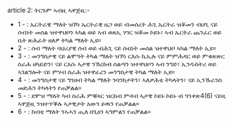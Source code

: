 article 2: ትርጉም
ኣብዚ ኣዋጅዚ:-
<ul>
			<li>1 - : ኤርትራዊ ማለት ዝኾነ ኤርትራዊ ዜጋ ወይ ብመሰረት ሕጊ ኤርትራ ዝቖመን ብህጊ ናይ ሰብነት መሰል ዝተዋህቦን ኣካል ወይ ኣብ ወጸኢ ሃገር ዝቖመ ኮይኑ፣ ኣብ ኤርትራ ጨንፈር ወይ ቤት ጽሕፈት ዘለዎ ትካል ማለት ኢዩ።<ul>
			</ul></li>			<li>2 - : ሰብ ማለት ባህሪያዊ ሰብ ወይ ብሕጊ ናይ ሰብነት መሰል ዝተዋህቦ ኣካል ማለት ኢዩ።<ul>
			</ul></li>			<li>3 - : መንግስታዊ ናይ ልሞዓት ትካል ማለት ዝኾነ ርእሱ ኪኢሉ ናይ ምምሕዳር ወይ ምቁጽጽር ስራሕ ዘካይድን፣ ናይ ርእሱ ኣታዊ ንኽረከብ ሰልጣን ዝተዋህቦን ኣብ ንግድ፣ ኢንዱስትሪ ወይ ኣገልግሎት ናይ ምሃብ ስራሕ ዝተዋፈረን መንግስታዊ ትካል ማለት ኢዩ።<ul>
			</ul></li>			<li>4 - : መንግስታዊ ናይ ግንዘብ ትካል ማለት ንባንክታትን፣ ኣለቃሕቲ ትካላትን፣ ናይ ኢንኹራንስ መድሕን ትካላትን የጠቓልል።<ul>
			</ul></li>			<li>5 - : ደሞዝ ማለት ካብ ስራሕ ምቑጻር ዝርከብ ምዳብ ኣታዊ ኮይኑ ኮይኑ ብ ዓንቀጽ4(6) ናይዚ ኣዋጅዚ ንዝተጥቕሉ ኣታዊታት አውን ይዉን የጠቓልል።<ul>
			</ul></li>			<li>6 - : ከብቲ ማለት ንኣሓን ጢለ በጊዕን ኣግምልን የጠቓልል።<ul>
			</ul></li></ul>